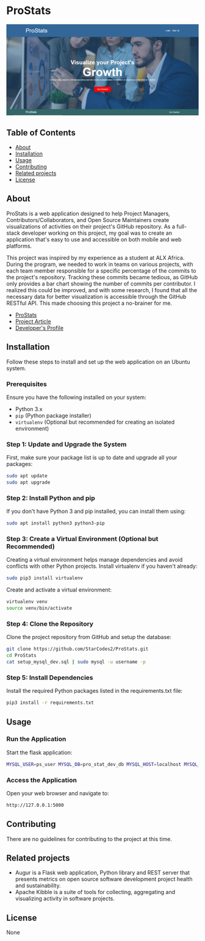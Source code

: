 # ProStats
![Project landing page](https://github.com/StarCodes2/ProStats/blob/main/image.png)

## Table of Contents

- [About](#about)
- [Installation](#-installation)
- [Usage](#-usage)
- [Contributing](#-contributing)
- [Related projects](#-related-projects)
- [License](#-license)

## About
ProStats is a web application designed to help Project Managers, Contributors/Collaborators, and Open Source Maintainers create visualizations of activities on their project's GitHub repository. As a full-stack developer working on this project, my goal was to create an application that's easy to use and accessible on both mobile and web platforms.

This project was inspired by my experience as a student at ALX Africa. During the program, we needed to work in teams on various projects, with each team member responsible for a specific percentage of the commits to the project's repository. Tracking these commits became tedious, as GitHub only provides a bar chart showing the number of commits per contributor. I realized this could be improved, and with some research, I found that all the necessary data for better visualization is accessible through the GitHub RESTful API. This made choosing this project a no-brainer for me.
- [ProStats](https://prostats.pythonanywhere.com/)
- [Project Article](https://medium.com/@anu.ezekiel02/welcome-to-prostats-87f58bcd84ce)
- [Developer's Profile](https://www.linkedin.com/in/ezekiel-ogunewu)

## Installation

Follow these steps to install and set up the web application on an Ubuntu system.

### Prerequisites

Ensure you have the following installed on your system:

- Python 3.x
- `pip` (Python package installer)
- `virtualenv` (Optional but recommended for creating an isolated environment)

### Step 1: Update and Upgrade the System

First, make sure your package list is up to date and upgrade all your packages:

```bash
sudo apt update
sudo apt upgrade
```

### Step 2: Install Python and pip
If you don't have Python 3 and pip installed, you can install them using:

```bash
sudo apt install python3 python3-pip
```

### Step 3: Create a Virtual Environment (Optional but Recommended)
Creating a virtual environment helps manage dependencies and avoid conflicts with other Python projects. Install virtualenv if you haven't already:

```bash
sudo pip3 install virtualenv
```

Create and activate a virtual environment:

```bash
virtualenv venv
source venv/bin/activate
```

### Step 4: Clone the Repository
Clone the project repository from GitHub and setup the database:

```bash
git clone https://github.com/StarCodes2/ProStats.git
cd ProStats
cat setup_mysql_dev.sql | sudo mysql -u username -p
```

### Step 5: Install Dependencies
Install the required Python packages listed in the requirements.txt file:

```bash
pip3 install -r requirements.txt
```

## Usage
### Run the Application
Start the flask application:

```bash
MYSQL_USER=ps_user MYSQL_DB=pro_stat_dev_db MYSQL_HOST=localhost MYSQL_PWD=Password python3 -m app
```

### Access the Application
Open your web browser and navigate to:

```bash
http://127.0.0.1:5000
```

## Contributing
There are no guidelines for contributing to the project at this time.


## Related projects
- Augur is a Flask web application, Python library and REST server that presents metrics on open source software development project health and sustainability.
- Apache Kibble is a suite of tools for collecting, aggregating and visualizing activity in software projects.

## License
None

